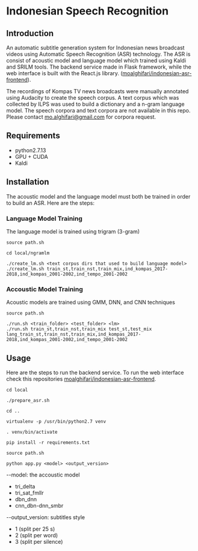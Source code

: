 # Indonesian Speech Recognition

## Introduction
An automatic subtitle generation system for Indonesian news broadcast videos using Automatic Speech Recognition (ASR) technology. The ASR is consist of acoustic model and language model which trained using Kaldi and SRILM tools. The backend service made in Flask framework, while the web interface is built with the React.js library. ([moalghifari/indonesian-asr-frontend](https://github.com/moalghifari/indonesian-asr-frontend)).

The recordings of Kompas TV news broadcasts were manually annotated using Audacity to create the speech corpus. A text corpus which was collected by ILPS was used to build a dictionary and a n-gram language model. The speech corpora and text corpora are not available in this repo. Please contact mo.alghifari@gmail.com for corpora request.

## Requirements
- python2.7.13
- GPU + CUDA
- Kaldi

## Installation
The acoustic model and the language model must both be trained in order to build an ASR. Here are the steps:

### Language Model Training
The language model is trained using trigram (3-gram)
```
source path.sh
```
```
cd local/ngramlm
```
```
./create_lm.sh <text corpus dirs that used to build language model>
./create_lm.sh train_st,train_nst,train_mix,ind_kompas_2017-2018,ind_kompas_2001-2002,ind_tempo_2001-2002
```

### Accoustic Model Training
Acoustic models are trained using GMM, DNN, and CNN techniques
```
source path.sh
```
```
./run.sh <train_folder> <test_folder> <lm> 
./run.sh train_st,train_nst,train_mix test_st,test_mix lang_train_st,train_nst,train_mix,ind_kompas_2017-2018,ind_kompas_2001-2002,ind_tempo_2001-2002
```

## Usage
Here are the steps to run the backend service. To run the web interface check this repositories [moalghifari/indonesian-asr-frontend](https://github.com/moalghifari/indonesian-asr-frontend).
```
cd local
```
```
./prepare_asr.sh
```
```
cd ..
```
```
virtualenv -p /usr/bin/python2.7 venv
```
```
. venv/bin/activate
```
```
pip install -r requirements.txt
```
```
source path.sh
```
```
python app.py <model> <output_version>
```
--model: the accoustic model
- tri_delta
- tri_sat_fmllr
- dbn_dnn
- cnn_dbn-dnn_smbr

--output_version: subtitles style
- 1 (split per 25 s)
- 2 (split per word)
- 3 (split per silence)
